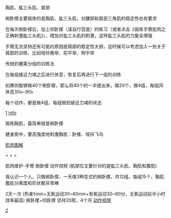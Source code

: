 
胸肌、肱三头肌、肩部

俯卧撑主要锻炼的是胸肌、肱三头肌，对腰部和肩部三角肌的稳定性也有要求

在每次俯卧撑后，加上仰卧撑（请自行百度）的练习（或者点击《锻炼手臂肌肉之正确刺激肱三头肌》），增加对肱三头肌的刺激，这样肱三头肌的力量会增强

手臂无法坚持还有可能的原因是肩部的稳定性太弱，这时候可以考虑加入一些关于肩部的训练，比如哑铃推举、前平举、侧平举



传统的健美分组的训练法

在每组接近力竭之后进行休息，恢复后再进行下一组的训练

如果你能够做40个俯卧撑，那么将40个的一半提出来，做20个，做4组，每组间休息30s~90s

每个动作，都是做4组，每组做到接近力竭的状态

[1](https://www.zhihu.com/question/20796993/answer/23695659)
[info](https://www.zhihu.com/people/chenbailing/answers/by_votes)


锻炼胸肌，最简单就是俯卧撑

健身房中，要高强度地刺激胸肌：卧推、哑铃飞鸟

[肌肉图解](https://www.zhihu.com/question/19569125/answer/15953824)


= = =

肌肉维护-手臂 俯卧撑 动作视频
(肌部位主要针对的是肱三头肌、胸肌和腹肌)

我认识一个人，只做俯卧撑，一天做3种变式的俯卧撑，共12组，每组15个，胸肌腹肌分离度和形状都非常棒

2天一次
(热身5min+无氧运动30~60min+有氧运动30~60分，无氧运动前半小时效率最高)
俯卧撑+仰卧撑
坚持20周，4个月
[动作视频](https://www.zhihu.com/question/20687290/answer/15853608#胸肌锻炼家庭版第一级#腹肌锻炼家庭版第一级)

[2](https://www.zhihu.com/question/20687290/answer/15853608)


